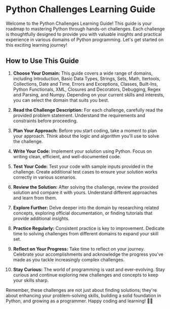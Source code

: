 # Python Challenges Learning Guide

Welcome to the Python Challenges Learning Guide! This guide is your roadmap to mastering Python through hands-on challenges. Each challenge is thoughtfully designed to provide you with valuable insights and practical experience in various domains of Python programming. Let's get started on this exciting learning journey!

## How to Use This Guide

1. **Choose Your Domain:** This guide covers a wide range of domains, including Introduction, Basic Data Types, Strings, Sets, Math, Itertools, Collections, Date and Time, Errors and Exceptions, Classes, Built-Ins, Python Functionals, XML, Closures and Decorators, Debugging, Regex and Parsing, and Numpy. Depending on your current skills and interests, you can select the domain that suits you best.

2. **Read the Challenge Description:** For each challenge, carefully read the provided problem statement. Understand the requirements and constraints before proceeding.

3. **Plan Your Approach:** Before you start coding, take a moment to plan your approach. Think about the logic and algorithm you'll use to solve the challenge.

4. **Write Your Code:** Implement your solution using Python. Focus on writing clean, efficient, and well-documented code.

5. **Test Your Code:** Test your code with sample inputs provided in the challenge. Create additional test cases to ensure your solution works correctly in various scenarios.

6. **Review the Solution:** After solving the challenge, review the provided solution and compare it with yours. Understand different approaches and learn from them.

7. **Explore Further:** Delve deeper into the domain by researching related concepts, exploring official documentation, or finding tutorials that provide additional insights.

8. **Practice Regularly:** Consistent practice is key to improvement. Dedicate time to solving challenges from different domains to expand your skill set.

9. **Reflect on Your Progress:** Take time to reflect on your journey. Celebrate your accomplishments and acknowledge the progress you've made as you tackle increasingly complex challenges.

10. **Stay Curious:** The world of programming is vast and ever-evolving. Stay curious and continue exploring new challenges and concepts to keep your skills sharp.

Remember, these challenges are not just about finding solutions; they're about enhancing your problem-solving skills, building a solid foundation in Python, and growing as a programmer. Happy coding and learning! 🐍🚀
